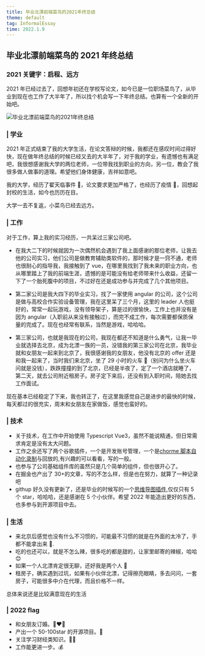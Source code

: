 ```yaml
---
title: 毕业北漂前端菜鸟的2021年终总结
theme: default
tag: InformalEssay
time: 2022.1.9
---
```


## 毕业北漂前端菜鸟的 2021 年终总结

### 2021 关键字：启程、远方

2021 年已经过去了，回想年初还在学校写论文，如今已是一位职场菜鸟了，从毕业到现在也工作了大半年了，所以找个机会写一下年终总结。也算有一个全新的开始吧。

<div class='article-cover'>

![毕业北漂前端菜鸟的2021年终总结](/articles/2021.webp)

</div>

### | 学业

2021 年正式结束了我的大学生活，在论文答辩的时候，我都还在感叹时间过得好快，现在做年终总结的时候已经又去的大半年了，对于我的学业，有遗憾也有满足吧，我很想感谢我大学的两位老师，一位带我找到职业的方向，另一位，教会了我很多做人做事的道理。希望他们身体健康，吉祥如意吧。

我的大学，经历了翟天临事件 🙂，论文要求更加严格了，也经历了疫情 🦠，回想起封校的生活，如今也历历在目。

大学一去不复返，小菜鸟已经去远方。

### | 工作

对于工作，算上我的实习经历，一共呆过三家公司吧。

- 在我大二下的时候就因为一次偶然机会遇到了我上面感谢的那位老师，让我去他的公司实习，他们公司是做教育辅助类软件的，那时候才是一窍不通，老师也很耐心的指导我，我接触到了 vue，在哪里我找到了我未来的职业方向，也从哪里踏上了我的前端生涯，遗憾的是可能没有给老师带来什么收益，还留一下了一个胎死腹中的项目，不过好在还是成功参与并完成了几个其他项目。

- 第二家公司是我大四下的毕业实习，找了一家使用 angular 的公司，这个公司是做与高校合作实验设备管理，我在这里呆了三个月，这里的 leader 人也挺好的，常常一起玩游戏，没有领导架子，算是过的很愉快，工作上也并没有是因为 angular（入职前从来没有接触过），而完不成工作，每次需要都保质保量的完成了。现在也经常有联系，当然是游戏，哈哈哈。

- 第三家公司，也就是我现在的公司，我现在都还不知道是什么勇气，让我一毕业就选择去北京，成为北漂一族的一员，没错我的第三家公司在北京，我毕业就和女朋友一起来到北京了，我很感谢我的女朋友，他没有北京的 offer 还是和我一起来了，当时我们来北京，坐了 29 小时的火车 🚆（别问为什么坐火车问就是没钱），跌跌撞撞的到了北京，已经是半夜了，定了一个酒店就睡了，第二天，就去公司附近租房子。房子定下来后，还没有到入职时间，陪她去找工作面试。

现在基本已经稳定了下来，我也转正了，在这里我感觉自己是进步的最快的时候，每天都过的很充实，周末和女朋友在家做饭，感觉也蛮好的。

### | 技术

- 关于技术，在工作中开始使用 Typescript Vue3，虽然不能说精通，但日常需求肯定是没有太大问题。
- 工作之余还写了两个谷歌插件，一个是开发账号管理，一个是[chorme 脚本自动化录制](https://github.com/HitStarrySky/test-monster)与回放的,有兴趣的可以看看，写的一般。
- 也参与了公司基础组件库的虽然只是几个简单的组件，但也很开心了。
- 在掘金也产出了 30+的文章，写的不怎么样，但是也在努力，就算了一种记录吧
- githup 好久没有更新了，还是毕业的时候写的一个[思维导图插件](https://github.com/HitStarrySky/simmind-mindMap),仅仅只有 5 个 star，哈哈哈，还是感谢在 5 个小伙伴。希望 2022 年能造出更好的东西，也多参与到开源项目中去。

### | 生活

- 来北京后感觉也没有什么不习惯的，可能最不习惯的就是在外面的太冷了，手都不能拿出来 📱.
- 吃的也还可以，就是不怎么辣，很多吃的都是甜的，让家里邮寄的辣椒，哈哈 😊
- 如果一个人北漂肯定很无聊，还好我是两个人 🥰
- 租房子，确实遇到过坑，如果有小伙伴北漂，记得擦亮眼睛，多去问问，一套房子，可能很多中介在代理，而且价格不一样。

总体来说还是比较满意现在的生活

### | 2022 flag

- 和女朋友订婚。👩‍❤️‍👨
- 产出一个 50-100star 的开源项目。🤠
- 关注学习财经类知识。🏴‍☠️
- 工作能更进一步。💰
